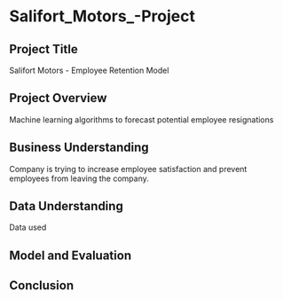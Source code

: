# Salifort_Motors_-Project

## Project Title 
Salifort Motors - Employee Retention Model
## Project Overview
Machine learning algorithms to forecast potential employee resignations
## Business Understanding
Company is trying to increase employee satisfaction and prevent employees from leaving the company.
## Data Understanding
Data used
## Model and Evaluation

## Conclusion
